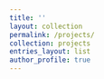 ```yaml
---
title: ''
layout: collection
permalink: /projects/
collection: projects
entries_layout: list
author_profile: true
---
```


